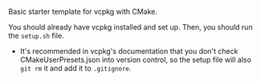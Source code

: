 Basic starter template for vcpkg with CMake.

You should already have vcpkg installed and set up.
Then, you should run the `setup.sh` file.
  - It's recommended in vcpkg's documentation that you don't check CMakeUserPresets.json into version control, so the setup file will also `git rm` it and add it to `.gitignore`.
